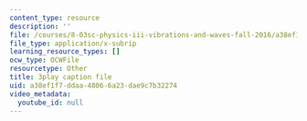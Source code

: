 ```yaml
---
content_type: resource
description: ''
file: /courses/8-03sc-physics-iii-vibrations-and-waves-fall-2016/a38ef1f7ddaa48066a23dae9c7b32274_cektQp7QQhk.srt
file_type: application/x-subrip
learning_resource_types: []
ocw_type: OCWFile
resourcetype: Other
title: 3play caption file
uid: a38ef1f7-ddaa-4806-6a23-dae9c7b32274
video_metadata:
  youtube_id: null
---
```

